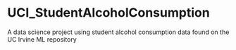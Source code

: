 # UCI_StudentAlcoholConsumption
A data science project using student alcohol consumption data found on the UC Irvine ML repository
